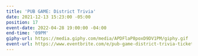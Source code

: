 ```yaml
---
title: 'PUB GAME: District Trivia'
date: 2021-12-13 15:23:00 -05:00
position: 17
event-date: 2022-04-28 19:00:00 -04:00
end-time: '09PM'
giphy-url: https://media.giphy.com/media/APDFlaP8poxD9DV1PM/giphy.gif
event-url: https://www.eventbrite.com/e/pub-game-district-trivia-tickets-311863681667
---
```


